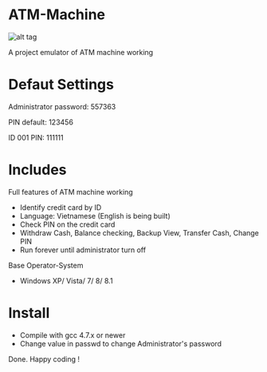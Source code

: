 ATM-Machine
===========
![alt tag](https://raw.githubusercontent.com/sft-hardwork/ATM-Emulator/master/icon.png)

A project emulator of ATM machine working

Defaut Settings
===========
Administrator password: 557363

PIN default: 123456

ID 001 PIN: 111111

Includes
===========
Full features of ATM machine working
- Identify credit card by ID
- Language: Vietnamese (English is being built)
- Check PIN on the credit card
- Withdraw Cash, Balance checking, Backup View, Transfer Cash, Change PIN
- Run forever until administrator turn off

Base Operator-System
- Windows XP/ Vista/ 7/ 8/ 8.1

Install
===========
- Compile with gcc 4.7.x or newer
- Change value in passwd to change Administrator's password

Done. Happy coding !
